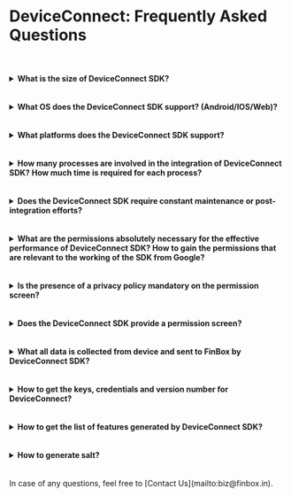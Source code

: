 # DeviceConnect: Frequently Asked Questions

<br>
<br>
<details>
<summary><b>What is the size of DeviceConnect SDK?</b></summary>

The size of the SDK is ~300 kB which is integrated in the lending application.

</details>
<br>
<br>
<details>
<summary><b>What OS does the DeviceConnect SDK support? (Android/IOS/Web)?</b></summary>

The SDK is currently available only in Android.

</details>
<br>
<br>
<details>
<summary><b>What platforms does the DeviceConnect SDK support?</b></summary>

The SDK currently supports Java, Kotlin, React Native, Flutter, Cordova, Ionic Angular, and Ionic Capacitor.

</details>
<br>
<br>
<details>
<summary><b>How many processes are involved in the integration of DeviceConnect SDK? How much time is required for each process?</b></summary>

There are 2 processes involved.
<br>

| Process                       | Time Required                                             |
|-------------------------------|-----------------------------------------------------------|
| SDK integration               | 1 day  (Provided all required permissions are available)  |
| Server-to-server integration  | 1 day                                                     |

</details>
<br>
<br>
<details>
<summary><b>Does the DeviceConnect SDK require constant maintenance or post-integration efforts?</b></summary>

No. Once integrated, the DeviceConnect SDK functions on its own.

</details>
<br>
<br>
<details>
<summary><b>What are the permissions absolutely necessary for the effective performance of DeviceConnect SDK? How to gain the permissions that are relevant to the working of the SDK from Google?</b></summary>

For the effective performance of DeviceConnect SDK, read SMS permission and Apps list permission is required. With each permission available, the performance of the SDK improves.
<br>
<br>
FinBox will assist you in obtaining all the relevant permissions (SMS, Location, Device Metadata, Apps) from Google.

</details>
<br>
<br>
<details>
<summary><b>Is the presence of a privacy policy mandatory on the permission screen?</b></summary>

Yes, the presence of links to the privacy policy of both FinBox and the Partner needs to be present on the permission screen or in the ‘Privacy Policy’ section. This is a requirement by the RBI and is also essential for Google approval process.

</details>
<br>
<br>
<details>
<summary><b>Does the DeviceConnect SDK provide a permission screen?</b></summary>

No, the permission screen has to be developed by the partner according to their UI. FinBox provides all the relevant content and expertise. There is no UI element attached to DeviceConnect product.

</details>
<br>
<br>
<details>
<summary><b>What all data is collected from device and sent to FinBox by DeviceConnect SDK?</b></summary>

The DeviceConnect SDK accesses only anonymized data which includes non-PII transactional SMS, location data, and apps data from the user’s device based on the granted permissions.

</details>
<br>
<br>
<details>
<summary><b>How to get the keys, credentials and version number for DeviceConnect?</b></summary>

FinBox will communicate the keys and credentials after relevant processing between the parties. For more information, [Contact Us](mailto:biz@finbox.in).

</details>
<br>
<br>
<details>
<summary><b>How to get the list of features generated by DeviceConnect SDK?</b></summary>

FinBox will share the list of features after initial discussions. For more details about this, [Contact Us](mailto:biz@finbox.in).

</details>
<br>
<br>
<details>
<summary><b>How to generate salt?</b></summary>

Salt is required for authentication and the generation details are under available under [Salt Generation](/device-connect/salt-generation.html) section

</details>
<br>
<br>
In case of any questions, feel free to [Contact Us](mailto:biz@finbox.in).
